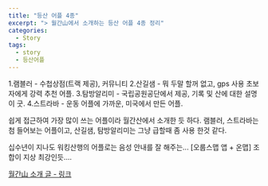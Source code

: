 ```yaml
---
title: "등산 어플 4종"
excerpt: "> 월간山에서 소개하는 등산 어플 4종 정리"
categories:
  - Story
tags:
  - story
  - 등산어플
---
```


1.램블러 - 수첩상점(트랙 제공), 커뮤니티
2.산길샘 - 뭐 두말 할꺼 없고, gps 사용 초보자에게 강력 추천 어플.
3.탐방알리미 - 국립공원공단에서 제공, 기록 및 산에 대한 설명이 굿.
4.스트라바 - 운동 어플에 가까운, 미국에서 만든 어플.

쉽게 접근하여 가장 많이 쓰는 어플이라 월간산에서 소개한 듯 하다.
램블러, 스트라바는 첨 들어보는 어플이고, 산길샘, 탐방알리미는 그냥 급할때 좀 사용 한것 같다.

십수년이 지나도 워킹산행의 어플로는 음성 안내를 잘 해주는...
[오룹스맵 앱 + 온맵] 조합이 지상 최강인듯....

<a href="https://san.chosun.com/news/articleView.html?idxno=24242" target="_blank">월간山 소개 글 - 링크</a>
